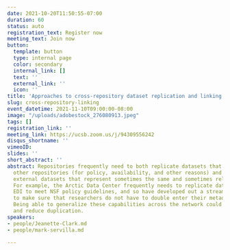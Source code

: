 ```yaml
---
date: 2021-10-20T11:50:55-07:00
duration: 60
status: auto
registration_text: Register now
meeting_text: Join now
button:
  template: button
  type: internal page
  color: secondary
  internal_link: []
  text: ''
  external_link: ''
  icon: ''
title: 'Approaches to cross-repository dataset replication and linking '
slug: cross-repository-linking
event_datetime: 2021-11-10T09:00:00-08:00
image: "/uploads/adobestock_276080913.jpeg"
tags: []
registration_link: ''
meeting_link: https://ucsb.zoom.us/j/94309556242
disqus_shortname: ''
vimeoID: 
slides: ''
short_abstract: ''
abstract: Repositories frequently need to both replicate datasets that are held in
  other repositories (for policy, availability, and other reasons) and to link to
  external datasets that represent sometimes the same and sometimes related datasets.
  For example, the Arctic Data Center frequently needs to replicate datasets from
  EDI to meet NSF policy guidelines, and so have developed out a streamlined workflow
  to make sure that researchers do not have to double enter their metadata or data.
  Being able to generalize these capabilities across the network could increase efficiency
  and reduce duplication.
speakers:
- people/Jeanette-Clark.md
- people/mark-servilla.md

---
```

